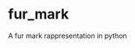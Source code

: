 # fur_mark

<!--
#groups
Rendering

#languages
Python

#frames and libs
OpenGL

-->

A fur mark rappresentation in python
